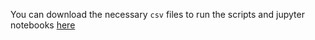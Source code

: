 You can download the necessary `csv` files to run the scripts and jupyter notebooks <a href="https://drive.google.com/drive/folders/15KwqcH8acP7LrffyH0pzYU5K4VbVS_EH?usp=sharing">here</a>
